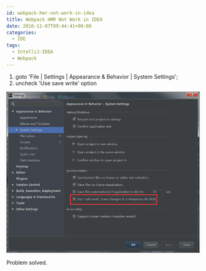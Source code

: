```yaml
---
id: webpack-hmr-not-work-in-idea
title: Webpack HMR Not Work in IDEA
date: 2016-11-07T09:44:41+00:00
categories:
  - IDE
tags:
  - IntelliJ-IDEA
  - Webpack
---
```

  1. goto 'File | Settings | Appearance & Behavior | System Settings';
  2. uncheck 'Use save write' option

![](/static/images/hmr-idea-issue.jpg)

Problem solved.
